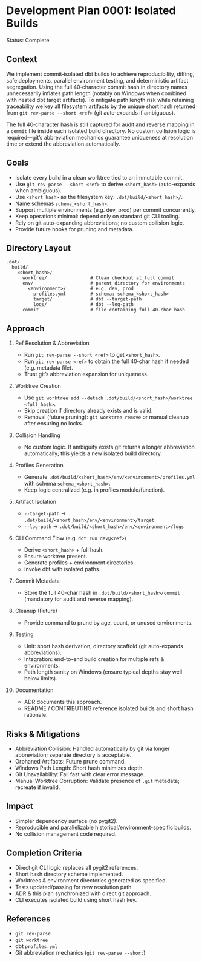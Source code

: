 # Development Plan 0001: Isolated Builds

Status: Complete

## Context

We implement commit‑isolated dbt builds to achieve reproducibility, diffing, safe deployments, parallel environment testing, and deterministic artifact segregation. Using the full 40‑character commit hash in directory names unnecessarily inflates path length (notably on Windows when combined with nested dbt target artifacts). To mitigate path length risk while retaining traceability we key all filesystem artifacts by the unique short hash returned from `git rev-parse --short <ref>` (git auto‑expands if ambiguous).

The full 40‑character hash is still captured for audit and reverse mapping in a `commit` file inside each isolated build directory. No custom collision logic is required—git’s abbreviation mechanics guarantee uniqueness at resolution time or extend the abbreviation automatically.

## Goals

- Isolate every build in a clean worktree tied to an immutable commit.
- Use `git rev-parse --short <ref>` to derive `<short_hash>` (auto-expands when ambiguous).
- Use `<short_hash>` as the filesystem key: `.dot/build/<short_hash>/`.
- Name schemas `schema_<short_hash>`.
- Support multiple environments (e.g. dev, prod) per commit concurrently.
- Keep operations minimal: depend only on standard git CLI tooling.
- Rely on git auto-expanding abbreviations; no custom collision logic.
- Provide future hooks for pruning and metadata.

## Directory Layout

```
.dot/
  build/
    <short_hash>/
      worktree/                # Clean checkout at full commit
      env/                     # parent directory for environments
        <environment>/         # e.g. dev, prod
          profiles.yml         # schema: schema_<short_hash>
          target/              # dbt --target-path
          logs/                # dbt --log-path
      commit                   # file containing full 40-char hash
```

## Approach

1. Ref Resolution & Abbreviation
   - Run `git rev-parse --short <ref>` to get `<short_hash>`.
   - Run `git rev-parse <ref>` to obtain the full 40‑char hash if needed (e.g. metadata file).
   - Trust git’s abbreviation expansion for uniqueness.

2. Worktree Creation
   - Use `git worktree add --detach .dot/build/<short_hash>/worktree <full_hash>`.
   - Skip creation if directory already exists and is valid.
   - Removal (future pruning): `git worktree remove` or manual cleanup after ensuring no locks.

3. Collision Handling
   - No custom logic. If ambiguity exists git returns a longer abbreviation automatically; this yields a new isolated build directory.

4. Profiles Generation
   - Generate `.dot/build/<short_hash>/env/<environment>/profiles.yml` with schema `schema_<short_hash>`.
   - Keep logic centralized (e.g. in profiles module/function).

5. Artifact Isolation
   - `--target-path` → `.dot/build/<short_hash>/env/<environment>/target`
   - `--log-path` → `.dot/build/<short_hash>/env/<environment>/logs`

6. CLI Command Flow (e.g. `dot run dev@<ref>`)
   - Derive `<short_hash>` + full hash.
   - Ensure worktree present.
   - Generate profiles + environment directories.
   - Invoke dbt with isolated paths.

7. Commit Metadata
   - Store the full 40-char hash in `.dot/build/<short_hash>/commit` (mandatory for audit and reverse mapping).

8. Cleanup (Future)
   - Provide command to prune by age, count, or unused environments.

9. Testing
   - Unit: short hash derivation, directory scaffold (git auto-expands abbreviations).
   - Integration: end-to-end build creation for multiple refs & environments.
   - Path length sanity on Windows (ensure typical depths stay well below limits).

10. Documentation
    - ADR documents this approach.
    - README / CONTRIBUTING reference isolated builds and short hash rationale.

## Risks & Mitigations

- Abbreviation Collision: Handled automatically by git via longer abbreviation; separate directory is acceptable.
- Orphaned Artifacts: Future prune command.
- Windows Path Length: Short hash minimizes depth.
- Git Unavailability: Fail fast with clear error message.
- Manual Worktree Corruption: Validate presence of `.git` metadata; recreate if invalid.

## Impact

- Simpler dependency surface (no pygit2).
- Reproducible and parallelizable historical/environment-specific builds.
- No collision management code required.

## Completion Criteria

- Direct git CLI logic replaces all pygit2 references.
- Short hash directory scheme implemented.
- Worktrees & environment directories generated as specified.
- Tests updated/passing for new resolution path.
- ADR & this plan synchronized with direct git approach.
- CLI executes isolated build using short hash key.

## References

- `git rev-parse`
- `git worktree`
- dbt `profiles.yml`
- Git abbreviation mechanics (`git rev-parse --short`)
